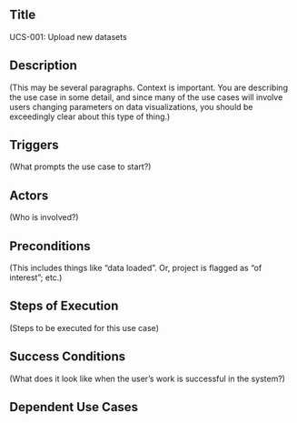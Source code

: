 ## Title 
UCS-001: Upload new datasets


## Description 
(This may be several paragraphs. Context is important. You are describing the use case in some detail, and since many of the use cases will involve users changing parameters on data visualizations, you should be exceedingly clear about this type of thing.)



## Triggers 
(What prompts the use case to start?)



## Actors 
(Who is involved?)



## Preconditions 
(This includes things like “data loaded”. Or, project is flagged as “of interest”; etc.)



## Steps of Execution 
(Steps to be executed for this use case)



## Success Conditions
(What does it look like when the user’s work is successful in the system?)



## Dependent Use Cases
